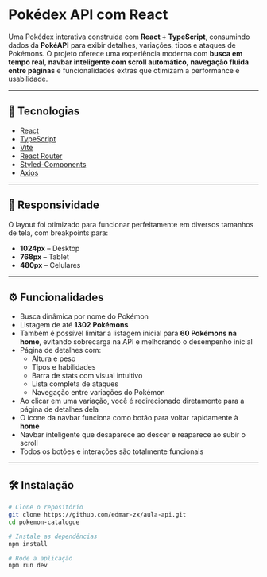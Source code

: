# Pokédex API com React

Uma Pokédex interativa construída com **React + TypeScript**, consumindo dados da **PokéAPI** para exibir detalhes, variações, tipos e ataques de Pokémons. O projeto oferece uma experiência moderna com **busca em tempo real**, **navbar inteligente com scroll automático**, **navegação fluida entre páginas** e funcionalidades extras que otimizam a performance e usabilidade.

---

## 🚀 Tecnologias

- [React](https://reactjs.org/)
- [TypeScript](https://www.typescriptlang.org/)
- [Vite](https://vitejs.dev/)
- [React Router](https://reactrouter.com/)
- [Styled-Components](https://styled-components.com/)
- [Axios](https://axios-http.com/)

---

## 📱 Responsividade

O layout foi otimizado para funcionar perfeitamente em diversos tamanhos de tela, com breakpoints para:

- **1024px** – Desktop  
- **768px** – Tablet  
- **480px** – Celulares

---

## ⚙️ Funcionalidades

- Busca dinâmica por nome do Pokémon  
- Listagem de até **1302 Pokémons**  
- Também é possível limitar a listagem inicial para **60 Pokémons na home**, evitando sobrecarga na API e melhorando o desempenho inicial  
- Página de detalhes com:
  - Altura e peso
  - Tipos e habilidades
  - Barra de stats com visual intuitivo
  - Lista completa de ataques
  - Navegação entre variações do Pokémon
- Ao clicar em uma variação, você é redirecionado diretamente para a página de detalhes dela
- O ícone da navbar funciona como botão para voltar rapidamente à **home**
- Navbar inteligente que desaparece ao descer e reaparece ao subir o scroll
- Todos os botões e interações são totalmente funcionais

---

## 🛠️ Instalação

```bash
# Clone o repositório
git clone https://github.com/edmar-zx/aula-api.git
cd pokemon-catalogue

# Instale as dependências
npm install

# Rode a aplicação
npm run dev
